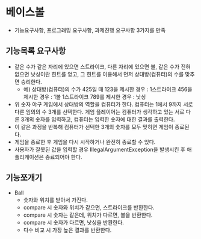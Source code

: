 # 베이스볼
- 기능요구사항, 프로그래밍 요구사항, 과제진행 요구사항 3가지를 만족 

## 기능목록 요구사항

- 같은 수가 같은 자리에 있으면 스트라이크, 다른 자리에 있으면 볼, 같은 수가 전혀 없으면 낫싱이란 힌트를 얻고, 그 힌트를 이용해서 먼저 상대방(컴퓨터)의 수를 맞추면 승리한다.
  - 예) 상대방(컴퓨터)의 수가 425일 때
  123을 제시한 경우 : 1스트라이크
  456을 제시한 경우 : 1볼 1스트라이크
  789를 제시한 경우 : 낫싱
- 위 숫자 야구 게임에서 상대방의 역할을 컴퓨터가 한다. 컴퓨터는 1에서 9까지 서로 다른 임의의 수 3개를 선택한다. 게임 플레이어는 컴퓨터가 생각하고 있는 서로 다른 3개의 숫자를 입력하고, 컴퓨터는 입력한 숫자에 대한 결과를 출력한다.
- 이 같은 과정을 반복해 컴퓨터가 선택한 3개의 숫자를 모두 맞히면 게임이 종료된다.
- 게임을 종료한 후 게임을 다시 시작하거나 완전히 종료할 수 있다.
- 사용자가 잘못된 값을 입력할 경우 IllegalArgumentException을 발생시킨 후 애플리케이션은 종료되어야 한다.

## 기능쪼개기

- Ball
  - 숫자와 위치를 받아서 가진다.
  - compare 시 숫자와 위치가 같으면, 스트라이크를 반환한다.
  - compare 시 숫자는 같은데, 위치가 다르면, 볼을 반환한다.
  - compare 시 숫자가 다르면, 낫싱을 반환한다.
  - 다수 비교 시 가장 높은 결과를 반환한다.